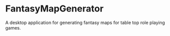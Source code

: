 # FantasyMapGenerator
A desktop application for generating fantasy maps for table top role playing games.
